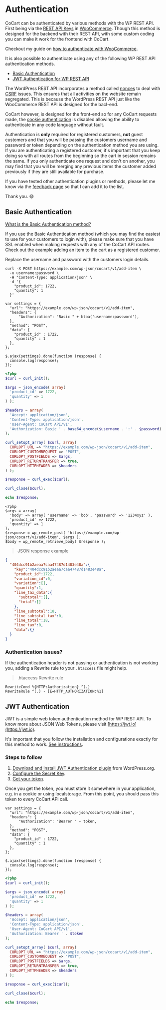 # Authentication #

CoCart can be authenticated by various methods with the WP REST API. First being via the [REST API Keys](https://woocommerce.github.io/woocommerce-rest-api-docs/#rest-api-keys) in [WooCommerce](https://woocommerce.github.io/woocommerce-rest-api-docs/#authentication). Though this method is designed for the backend with their REST API, with some custom coding you can make it work for the frontend with CoCart.

Checkout my guide on [how to authenticate with WooCommerce](https://cocart.xyz/authenticating-with-woocommerce-heres-how-you-can-do-it/).

It is also possible to authenticate using any of the following WP REST API authentication methods.

* [Basic Authentication](#basic-authentication)
* [JWT Authentication for WP REST API](#jwt-authentication)

The WordPress REST API incorporates a method called [nonces](https://codex.wordpress.org/WordPress_Nonces) to deal with [CSRF](https://en.wikipedia.org/wiki/Cross-site_request_forgery) issues. This ensures that all activities on the website remain segregated. This is because the WordPress REST API just like the WooCommerce REST API is designed for the bacl-end.

CoCart however, is designed for the front-end so for any CoCart requests made, the [cookie authentication](https://developer.wordpress.org/rest-api/using-the-rest-api/authentication/) is disabled allowing the ability to authenticate in any code language without fault.

<aside class="notice">
  Authentication is <strong>only</strong> required for registered customers, <strong>not</strong> guest customers and that you will be passing the customers username and password or token depending on the authentication method you are using. If you are authenticating a registered customer, it's important that you keep doing so with all routes from the beginning so the cart in session remains the same. If you only authenticate one request and don't on another, you may find that you will be merging any previous items the customer added previously if they are still available for purchase.
</aside>

If you have tested other authentication plugins or methods, please let me know via the [feedback page](https://cocart.xyz/feedback/) so that I can add it to the list.

Thank you. 😄

## Basic Authentication ##

[What is the Basic Authentication method?](https://en.wikipedia.org/wiki/Basic_access_authentication)

If you use the Basic Authentication method (which you may find the easiest to use for your customers to login with), please make sure that you have SSL enabled when making requests with any of the CoCart API routes. Check out the example adding an item to the cart as a registered customer.

<aside class="notice">
  Replace the username and password with the customers login details.
</aside>

```shell
curl -X POST https://example.com/wp-json/cocart/v1/add-item \
  -u username:password \
  -H "Content-Type: application/json" \
  -d '{
    "product_id": 1722,
    "quantity": 1
  }'
```

```javascript--jquery
var settings = {
  "url": "https://example.com/wp-json/cocart/v1/add-item",
  "headers": {
      "Authorization": "Basic " + btoa('username:password'),
  },
  "method": "POST",
  "data": {
    "product_id" : 1722,
    "quantity" : 1
  },
};

$.ajax(settings).done(function (response) {
  console.log(response);
});
```

```php
<?php
$curl = curl_init();

$args = json_encode( array(
  'product_id' => 1722,
  'quantity' => 1
) );

$headers = array(
  'Accept: application/json',
  'Content-Type: application/json',
  'User-Agent: CoCart API/v1',
  'Authorization: Basic ' . base64_encode($username . ':' . $password)
);

curl_setopt_array( $curl, array(
  CURLOPT_URL => "https://example.com/wp-json/cocart/v1/add-item",
  CURLOPT_CUSTOMREQUEST => "POST",
  CURLOPT_POSTFIELDS => $args,
  CURLOPT_RETURNTRANSFER => true,
  CURLOPT_HTTPHEADER => $headers
) );

$response = curl_exec($curl);

curl_close($curl);

echo $response;
```

```php--wp-http-api
<?php
$args = array(
  'body' => array( 'username' => 'bob', 'password' => '1234xyz' ),
  'product_id' => 1722,
  'quantity' => 1
);
$response = wp_remote_post( 'https://example.com/wp-json/cocart/v1/add-item', $args );
$body = wp_remote_retrieve_body( $response );
```

> JSON response example

```json
{
  "404dcc91b2aeaa7caa47487d1483e48a":{
    "key":"404dcc91b2aeaa7caa47487d1483e48a",
    "product_id":1722,
    "variation_id":0,
    "variation":[],
    "quantity":1,
    "line_tax_data":{
      "subtotal":[],
      "total":[]
    },
    "line_subtotal":18,
    "line_subtotal_tax":0,
    "line_total":18,
    "line_tax":0,
    "data":{}
  }
}
```

### Authentication issues? ###

If the authentication header is not passing or authentication is not working you, adding a Rewrite rule to your `.htaccess` file might help.

> .htaccess Rewrite rule

```.htaccess
RewriteCond %{HTTP:Authorization} ^(.)
RewriteRule ^(.) - [E=HTTP_AUTHORIZATION:%1]
````

## JWT Authentication ##

JWT is a simple web token authentication method for WP REST API. To know more about JSON Web Tokens, please visit [https://jwt.io](https://jwt.io).

It's important that you follow the installation and configurations exactly for this method to work. [See instructions](https://github.com/Tmeister/wp-api-jwt-auth#installation--configuration).

### Steps to follow ###

1. [Download and Install JWT Authentication plugin](https://wordpress.org/plugins/jwt-authentication-for-wp-rest-api/) from WordPress.org.
2. [Configure the Secret Key](https://github.com/Tmeister/wp-api-jwt-auth#configurate-the-secret-key).
3. [Get your token](https://github.com/Tmeister/wp-api-jwt-auth#usage).

<aside class="notice">
  Once you get the token, you must store it somewhere in your application, e.g. in a cookie or using localstorage. From this point, you should pass this token to every CoCart API call.
</aside>

```javascript--jquery
var settings = {
  "url": "https://example.com/wp-json/cocart/v1/add-item",
  "headers": {
      "Authorization": "Bearer " + token,
  },
  "method": "POST",
  "data": {
    "product_id" : 1722,
    "quantity" : 1
  },
};

$.ajax(settings).done(function (response) {
  console.log(response);
});
```

```php
<?php
$curl = curl_init();

$args = json_encode( array(
  'product_id' => 1722,
  'quantity' => 1
) );

$headers = array(
  'Accept: application/json',
  'Content-Type: application/json',
  'User-Agent: CoCart API/v1',
  'Authorization: Bearer ' . $token
);

curl_setopt_array( $curl, array(
  CURLOPT_URL => "https://example.com/wp-json/cocart/v1/add-item",
  CURLOPT_CUSTOMREQUEST => "POST",
  CURLOPT_POSTFIELDS => $args,
  CURLOPT_RETURNTRANSFER => true,
  CURLOPT_HTTPHEADER => $headers
) );

$response = curl_exec($curl);

curl_close($curl);

echo $response;
```
